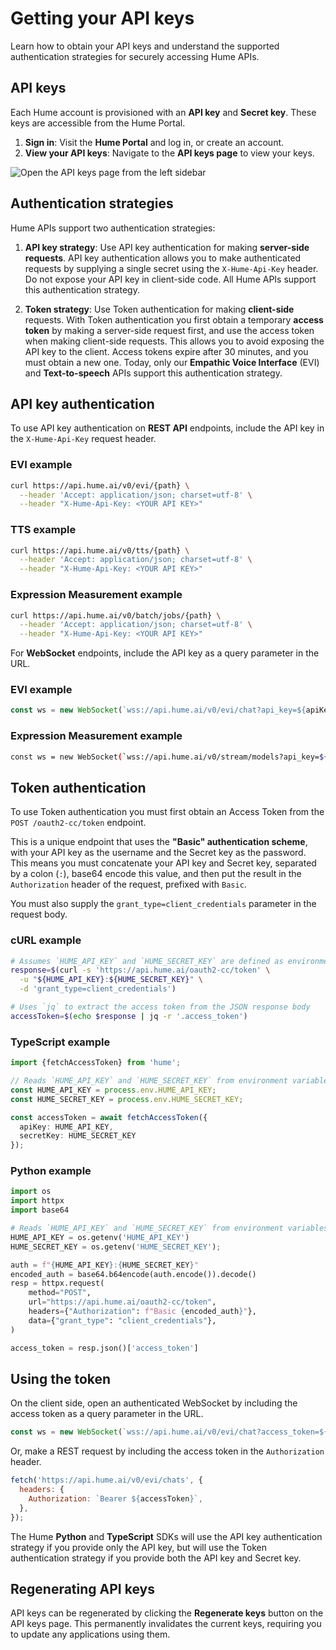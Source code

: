 # Getting your API keys

Learn how to obtain your API keys and understand the supported authentication strategies for securely accessing Hume APIs.

## API keys

Each Hume account is provisioned with an **API key** and **Secret key**. These keys are accessible from the Hume Portal.

1. **Sign in**: Visit the **Hume Portal** and log in, or create an account.
2. **View your API keys**: Navigate to the **API keys page** to view your keys.

![Open the API keys page from the left sidebar](https://example.com/api-keys-page.png)

## Authentication strategies

Hume APIs support two authentication strategies:

1. **API key strategy**: Use API key authentication for making **server-side requests**. API key authentication allows you to make authenticated requests by supplying a single secret using the `X-Hume-Api-Key` header. Do not expose your API key in client-side code. All Hume APIs support this authentication strategy.

2. **Token strategy**: Use Token authentication for making **client-side** requests. With Token authentication you first obtain a temporary **access token** by making a server-side request first, and use the access token when making client-side requests. This allows you to avoid exposing the API key to the client. Access tokens expire after 30 minutes, and you must obtain a new one. Today, only our **Empathic Voice Interface** (EVI) and **Text-to-speech** APIs support this authentication strategy.

## API key authentication

To use API key authentication on **REST API** endpoints, include the API key in the `X-Hume-Api-Key` request header.

### EVI example

```bash
curl https://api.hume.ai/v0/evi/{path} \
  --header 'Accept: application/json; charset=utf-8' \
  --header "X-Hume-Api-Key: <YOUR API KEY>"
```

### TTS example

```bash
curl https://api.hume.ai/v0/tts/{path} \
  --header 'Accept: application/json; charset=utf-8' \
  --header "X-Hume-Api-Key: <YOUR API KEY>"
```

### Expression Measurement example

```bash
curl https://api.hume.ai/v0/batch/jobs/{path} \
  --header 'Accept: application/json; charset=utf-8' \
  --header "X-Hume-Api-Key: <YOUR API KEY>"
```

For **WebSocket** endpoints, include the API key as a query parameter in the URL.

### EVI example

```javascript
const ws = new WebSocket(`wss://api.hume.ai/v0/evi/chat?api_key=${apiKey}`);
```

### Expression Measurement example

```bash
const ws = new WebSocket(`wss://api.hume.ai/v0/stream/models?api_key=${apiKey}`);
```

## Token authentication

To use Token authentication you must first obtain an Access Token from the `POST /oauth2-cc/token` endpoint.

This is a unique endpoint that uses the **"Basic" authentication scheme**, with your API key as the username and the Secret key as the password. This means you must concatenate your API key and Secret key, separated by a colon (`:`), base64 encode this value, and then put the result in the `Authorization` header of the request, prefixed with `Basic`.

You must also supply the `grant_type=client_credentials` parameter in the request body.

### cURL example

```bash
# Assumes `HUME_API_KEY` and `HUME_SECRET_KEY` are defined as environment variables
response=$(curl -s 'https://api.hume.ai/oauth2-cc/token' \
  -u "${HUME_API_KEY}:${HUME_SECRET_KEY}" \
  -d 'grant_type=client_credentials')

# Uses `jq` to extract the access token from the JSON response body
accessToken=$(echo $response | jq -r '.access_token')
```

### TypeScript example

```typescript
import {fetchAccessToken} from 'hume';

// Reads `HUME_API_KEY` and `HUME_SECRET_KEY` from environment variables
const HUME_API_KEY = process.env.HUME_API_KEY;
const HUME_SECRET_KEY = process.env.HUME_SECRET_KEY;

const accessToken = await fetchAccessToken({
  apiKey: HUME_API_KEY,
  secretKey: HUME_SECRET_KEY
});
```

### Python example

```python
import os
import httpx
import base64

# Reads `HUME_API_KEY` and `HUME_SECRET_KEY` from environment variables
HUME_API_KEY = os.getenv('HUME_API_KEY')
HUME_SECRET_KEY = os.getenv('HUME_SECRET_KEY');

auth = f"{HUME_API_KEY}:{HUME_SECRET_KEY}"
encoded_auth = base64.b64encode(auth.encode()).decode()
resp = httpx.request(
    method="POST",
    url="https://api.hume.ai/oauth2-cc/token",
    headers={"Authorization": f"Basic {encoded_auth}"},
    data={"grant_type": "client_credentials"},
)

access_token = resp.json()['access_token']
```

## Using the token

On the client side, open an authenticated WebSocket by including the access token as a query parameter in the URL.

```javascript
const ws = new WebSocket(`wss://api.hume.ai/v0/evi/chat?access_token=${accessToken}`);
```

Or, make a REST request by including the access token in the `Authorization` header.

```javascript
fetch('https://api.hume.ai/v0/evi/chats', {
  headers: {
    Authorization: `Bearer ${accessToken}`,
  },
});
```

The Hume **Python** and **TypeScript** SDKs will use the API key authentication strategy if you provide only the API key, but will use the Token authentication strategy if you provide both the API key and Secret key.

## Regenerating API keys

API keys can be regenerated by clicking the **Regenerate keys** button on the API keys page. This permanently invalidates the current keys, requiring you to update any applications using them.
